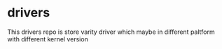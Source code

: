 # drivers
This drivers repo is store varity driver which maybe in different paltform with different kernel version
